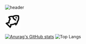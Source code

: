 ![header](https://capsule-render.vercel.app/api?type=waving&color=0:5BCEFA,100:F5A9B8&height=230&section=header&text=Pwyll&animation=fadeIn&fontSize=90&fontColor=FFFFFF)

<a href="">
  <img height="50" src="assets/fish.svg">
</a>

[![Anurag's GitHub stats](https://github-readme-stats.vercel.app/api?username=Pwyll38&theme=cobalt&hide_border=true)](https://github.com/anuraghazra/github-readme-stats)
![Top Langs](https://github-readme-stats.vercel.app/api/top-langs/?username=Pwyll38&&theme=cobalt&hide_border=true&hide_progress=true)

